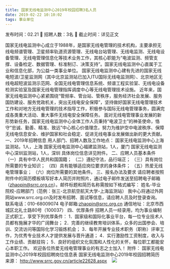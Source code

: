 ```yaml
---
title: 国家无线电监测中心2019年校园招聘3名人员
date: 2019-02-22 10:10:02
tags: 事业单位
---
```

发布时间：02.21   🌟   招聘人数：3名   🌈   截止时间：详见正文
<!-- more -->
国家无线电监测中心成立于1988年，是国家无线电管理的技术机构，主要承担无线电频谱管理、卫星频率轨道资源管理、无线电台站管理、无线电监测、无线电设备管理、无线电管理信息化等技术业务工作，其核心职能为“电波监测、频管支撑、设备检定、数据管理、标准制订、决策支持”。国家无线电监测中心直属于工业和信息化部，为公益一类事业单位。
国家无线电监测中心建有先进的国家无线电短波/卫星监测网（其中北京监测站已加入ITU国际无线电监测网）、北京地区无线电超短波监测示范网、全国无线电管理信息系统、频谱工程实验室、无线电设备检测实验室及国家无线电管理指挥调度中心等无线电管理技术设施。
近年来，国家无线电监测中心紧紧围绕“管频率、管台站、管秩序，服务经济社会发展、服务国防建设、服务党政机关，突出无线电安全保障”，坚持做好国家无线电管理技术工作和对地方无线电管理的技术指导工作，积极参与国际无线电管理事务，圆满完成各类重大活动、重大事件无线电安全保障任务。
面对无线电管理事业发展的新形势新任务，国家无线电监测中心全体工作人员秉持“电波卫士”的神圣使命，恪守“忠诚、勤善、精准、致远”中心核心价值理念，努力为维护空中电波秩序、保障无线电信息安全、维护国家和社会稳定、促进无线电事业发展做出新的更大贡献。
一、2019年招聘信息
用人部门、招聘人数及工作地点：
国家无线电监测中心上海监测站，1人，上海
国家无线电监测中心福建监测站，1人，厦门
国家无线电监测中心深圳监测站，1人，深圳
具体岗位信息详见附件。
二、应聘人员基本条件
（一）具有中华人民共和国国籍；
（二）遵纪守法，品行端正；
（三）具有岗位所需要的专业知识；
（四）具有能够适应岗位要求的身体条件；
（五）热爱无线电管理事业；
（六）岗位所需要的其他条件。
三、报名办法及要求
请应聘者按照附件中的简历模板填写好本人简历并附照片，通过电子邮件发送至招聘电子邮箱（zhaopin@srrc.org.cn）。邮件标题和简历名称需按如下格式编写：
姓名-毕业院校-应聘部门（范例：张三-北京航空航天大学-上海监测站）
我中心将通过外网网站www.srrc.org.cn及时发布招聘、面试等信息，请应聘人员及时登录查询。
联系电话：010-68009074
电子邮箱:zhaopin@srrc.org.cn
通信地址：北京市西城区北礼士路80号（100037）
四、优厚条件
招聘人员一经录用，均为事业编制正式职工，享受下列优厚条件：
1．国家级和国际化事业平台，每一位专业技术人员都有施展才华的广阔舞台；
2．完善的继续教育培训体系，众多的出国参会、培训、交流访问等国际化学习锻炼机会；
3．每年开展专业技术职务（职称）评审工作，为优秀专业技术人才提供发展与晋升通道；
4．实行激励性工资制度，收入与工作业绩、贡献挂钩；
5．良好的组织文化氛围和人性化的关怀，每位职工都能安心本职工作。
欢迎各位热爱无线电管理事业的有志之士加入！
附件：
国家无线电监测中心2019年校园招聘岗位信息表
国家无线电监测中心2019年校园招聘简历
来源：
http://www.srrc.gov.cn/article22628.aspx
 
 ![](https://cdn.weiweiblog.cn/20181015134814.png)